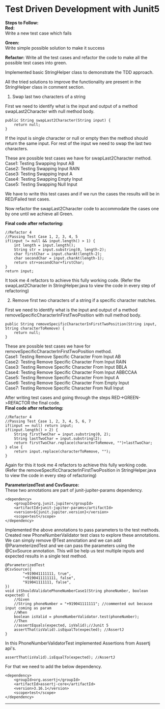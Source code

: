 # Test Driven Development with Junit5

**Steps to Follow:**  
**Red:**  
Write a new test case which fails

**Green:**  
Write simple possible solution to make it success

**Refactor:**
Write all the test cases and refactor the code to make all 
the possible test cases into green.

Implemented basic StringHelper class to demonstrate the TDD
approach.

All the tried solutions to improve the functionality are 
present in the StringHelper class in comment section.

1) Swap last two characters of a string

First we need to identify what is the input and output of a method swapLast2Character
with null method body. 

```
public String swapLast2Character(String input) {
    return null;
}
```

If the input is single character or null or empty then the method should return 
the same input. For rest of the input we need to swap the last two characters.

These are possible test cases we have for swapLast2Character method.  
Case1: Testing Swapping Input AB  
Case2: Testing Swapping Input RAIN  
Case3: Testing Swapping Input A  
Case4: Testing Swapping Empty Input  
Case5: Testing Swapping Null Input  

We have to write this test cases and if we run the cases the results will 
be in RED/Failed test cases.

Now refactor the swapLast2Character code to accommodate the cases one by one 
until we achieve all Green.

**Final code after refactoring:**
```
//Refactor 4
//Passing Test Case 1, 2, 3, 4, 5
if(input != null && input.length() > 1) {
    int length = input.length();
    String str = input.substring(0, length-2);
    char firstChar = input.charAt(length-2);
    char secondChar = input.charAt(length-1);
    return str+secondChar+firstChar;
}
return input;
```

It took me 4 refactors to achieve this fully working code. 
(Refer the swapLast2Character in StringHelper.java to view the code in 
every step of refactoring) 

2) Remove first two characters of a string if a specific character matches.

First we need to identify what is the input and output of a method 
removeSpecificCharacterInFirstTwoPosition with null method body. 

```
public String removeSpecificCharacterInFirstTwoPosition(String input, String characterToRemove) {
    return null;
}
```

These are possible test cases we have for removeSpecificCharacterInFirstTwoPosition method.  
Case1: Testing Remove Specific Character From Input AB  
Case2: Testing Remove Specific Character From Input RAIN  
Case3: Testing Remove Specific Character From Input BBLA  
Case4: Testing Remove Specific Character From Input ABBCCAA  
Case5: Testing Remove Specific Character From Input A  
Case6: Testing Remove Specific Character From Empty Input  
Case7: Testing Remove Specific Character From Null Input  

After writing test cases and going through the steps RED->GREEN->REFACTOR the final
code.  
**Final code after refactoring:**
```
//Refactor 4
//Passing Test Case 1, 2, 3, 4, 5, 6, 7
if(input == null) return input;
if(input.length() > 2) {
    String firstTwoChar = input.substring(0, 2);
    String lastTwoChar = input.substring(2);
    return firstTwoChar.replace(characterToRemove, "")+lastTwoChar;
} else {
    return input.replace(characterToRemove, "");
}
```

Again for this it took me 4 refactors to achieve this fully working code. 
(Refer the removeSpecificCharacterInFirstTwoPosition in StringHelper.java 
to view the code in every step of refactoring)

**ParameterizedTest and CsvSource:**  
These two annotations are part of junit-jupiter-params dependency. 
```
<dependency>
    <groupId>org.junit.jupiter</groupId>
    <artifactId>junit-jupiter-params</artifactId>
    <version>${junit.jupiter.version}</version>
    <scope>test</scope>
</dependency>
```

Implemented the above annotations to pass parameters to the test methods. Created
new PhoneNumberValidator test class to explore these annotations. We can simply 
remove @Test annotation and we can add @ParameterizedTest and we can pass
the parameters using the @CsvSource annotation. This will be help us test multiple
inputs and expected results in a single test method.

```
@ParameterizedTest
@CsvSource({
        "+919041111111, true",
        "+9190411111111, false",
        "919041111111, false",
})
void itShouldValidatePhoneNumberCase1(String phoneNumber, boolean expected) {
    //Given
    //String phoneNumber = "+919041111111"; //commented out because input coming as param
    //When
    boolean isValid = phoneNumberValidator.test(phoneNumber);
    //Then
    //assertEquals(expected, isValid);//Junit 5
    assertThat(isValid).isEqualTo(expected); //AssertJ
}
```  

In this PhoneNumberValidatorTest implemented Assertions from Assertj api's.
```
assertThat(isValid).isEqualTo(expected); //AssertJ
```
For that we need to add the below dependency.

```
<dependency>
    <groupId>org.assertj</groupId>
    <artifactId>assertj-core</artifactId>
    <version>3.16.1</version>
    <scope>test</scope>
</dependency>
```  

------------------------------------------------------------------------------------